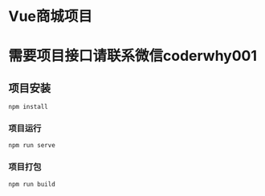 # Vue商城项目

# 需要项目接口请联系微信coderwhy001

## 项目安装
```
npm install
```

### 项目运行
```
npm run serve
```

### 项目打包
```
npm run build
```

